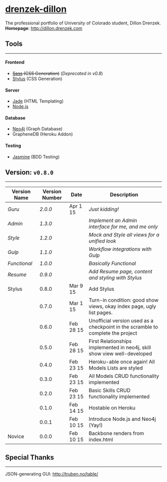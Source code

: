 # [drenzek-dillon](http://dillon.drenzek.com) 
The professional portfolio of University of Colorado student, Dillon Drenzek. <br>
**Homepage**: http://dillon.drenzek.com

## Tools
---------
#### Frontend
 * ~~[Sass](http://sass-lang.com/) (CSS Generation)~~ (_Deprecated in v0.8_)
 * [Stylus](http://learnboost.github.io/stylus/) (CSS Generation)

#### Server
 * [Jade](http://jade-lang.com/) (HTML Templating)
 * [Node.js](http://nodejs.org/) 

#### Database
 * [Neo4j](http://neo4j.com/) (Graph Database)
 * GrapheneDB (Heroku Addon)
 
#### Testing
 * [Jasmine](http://jasmine.github.io/2.2/introduction.html) (BDD Testing)

## Version: `v0.8.0` <br>
---------------------------------

| Version Name  	| Version Number 	| Date 			| Description |
|-------------------|-----------|---------------|---|
| _Guru_			| _2.0.0_   |   Apr  1 15   | _Just kidding!_ |
| _Admin_			| _1.3.0_ 	|   	| _Implement an Admin interface for me, and me only_ |
| _Style_			| _1.2.0_ 	|   	| _Mock and Style all views for a unified look_ |
| _Gulp_			| _1.1.0_ 	|   	| _Workflow integrations with Gulp_ |
| _Functional_		| _1.0.0_ 	|   	| _Basically Functional_ |
| _Resume_			| _0.9.0_	|		| _Add Resume page, content and styling with Stylus_ | 
| Stylus			| 0.8.0		|	Mar  9 15	| Add Stylus | 
|					| 0.7.0		|	Mar  1 15	| Turn-in condition: good show views, okay index page, ugly list pages. | 
|					| 0.6.0		|	Feb 28 15	| Unofficial version used as a checkpoint in the scramble to complete the project | 
|					| 0.5.0		|	Feb 28 15	| First Relationships implemented in neo4j, skill show view well-developed | 
|					| 0.4.0		|	Feb 23 15	| Heroku-able once again! All Models Lists are styled| 
|					| 0.3.0		|	Feb 23 15	| All Models CRUD functionality implemented| 
|					| 0.2.0		|	Feb 23 15	| Basic Skills CRUD functionality implemented| 
|					| 0.1.0		| 	Feb	14 15	| Hostable on Heroku |
|					| 0.0.1		|   Feb 10 15   | Introduce Node.js and Neo4j (Yay!) |
| Novice			| 0.0.0		| 	Feb 10 15	| Backbone renders from index.html |
 

## Special Thanks
------------------
JSON-generating GUI: 
	http://truben.no/table/
